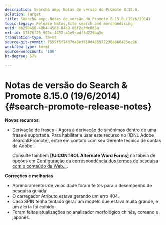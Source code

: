 ```yaml
---
description: Search& amp; Notas de versão do Promote 8.15.0.
solution: Target
title: Search& amp; Notas de versão do Promote 8.15.0 (19/6/2014)
topic-legacy: Release Notes,Site search and merchandising
uuid: bb250450-48b4-4563-84b9-66f2c3dc063a
exl-id: 57476f25-903c-4452-a3e9-adffd229ba5e
translation-type: tm+mt
source-git-commit: 7559f5f7437d46e3510d4659772308666425ec96
workflow-type: tm+mt
source-wordcount: '106'
ht-degree: 57%

---
```


# Notas de versão do Search &amp; Promote 8.15.0 (19/6/2014){#search-promote-release-notes}

**Novos recursos**

* Derivação de frases - Agora a derivação de sinônimos dentro de uma frase é suportada.  Para habilitar e usar este recurso no [!DNL Adobe Search&Promote], entre em contato com seu Gerente técnico de contas da Adobe.

   Consulte também **[!UICONTROL Alternate Word Forms]** na tabela de opções em [Configuração da correspondência dos termos de pesquisa com o conteúdo da Web...](../c-about-linguistics-menu/c-about-words-and-language.md#task_351A9144A51F4B41923BDBACDEF3B616).

**Correções e melhorias**

* Aprimoramentos de velocidade foram feitos para o desempenho de pesquisa guiada.
* O carregador Atributo estava gerando um erro 404.
* Caso SPIN tenha tentado gerar um modelo que estava muito grande, e um alerta foi exibido.
* Foram feitas atualizações no analisador morfológico chinês, coreano e japonês.
